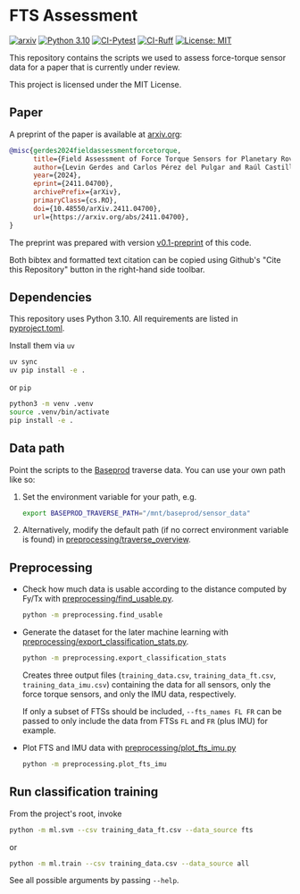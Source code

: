 # FTS Assessment

[![arxiv](https://img.shields.io/badge/arXiv-2411.04700-b31b1b.svg)](https://arxiv.org/abs/2411.04700)
[![Python 3.10](https://img.shields.io/badge/Python-3.10-blue.svg)](https://www.python.org/downloads/release/python-3100/)
[![CI-Pytest](https://github.com/spaceuma/fts-assessment/actions/workflows/pytest.yml/badge.svg)](https://github.com/spaceuma/fts-assessment/actions/workflows/pytest.yml)
[![CI-Ruff](https://github.com/spaceuma/fts-assessment/actions/workflows/ruff.yml/badge.svg)](https://github.com/spaceuma/fts-assessment/actions/workflows/ruff.yml)
[![License: MIT](https://img.shields.io/badge/License-MIT-yellow.svg)](LICENSE)

This repository contains the scripts we used to assess force-torque sensor data
for a paper that is currently under review.

This project is licensed under the MIT License.

## Paper

A preprint of the paper is available at
[arxiv.org](https://arxiv.org/abs/2411.04700):

```bibtex
@misc{gerdes2024fieldassessmentforcetorque,
      title={Field Assessment of Force Torque Sensors for Planetary Rover Navigation}, 
      author={Levin Gerdes and Carlos Pérez del Pulgar and Raúl Castilla Arquillo and Martin Azkarate},
      year={2024},
      eprint={2411.04700},
      archivePrefix={arXiv},
      primaryClass={cs.RO},
      doi={10.48550/arXiv.2411.04700},
      url={https://arxiv.org/abs/2411.04700}, 
}
```

The preprint was prepared with version
[v0.1-preprint](https://github.com/spaceuma/fts-assessment/tree/v0.1-preprint)
of this code.

Both bibtex and formatted text citation can be copied using Github's "Cite this
Repository" button in the right-hand side toolbar.

## Dependencies

This repository uses Python 3.10.
All requirements are listed in [pyproject.toml](pyproject.toml).

Install them via `uv`

```bash
uv sync
uv pip install -e .
```

or `pip`

```bash
python3 -m venv .venv
source .venv/bin/activate
pip install -e .
```

## Data path

Point the scripts to the [Baseprod](https://doi.org/10.1038/s41597-024-03881-1) traverse data. You can use your own path like so:

1. Set the environment variable for your path, e.g.

    ```bash
    export BASEPROD_TRAVERSE_PATH="/mnt/baseprod/sensor_data"
    ```

2. Alternatively, modify the default path (if no correct environment variable is found) in
[preprocessing/traverse_overview](preprocessing/traverse_overview.py).

## Preprocessing

- Check how much data is usable according to the distance computed by Fy/Tx with [preprocessing/find_usable.py](preprocessing/find_usable.py).

    ```bash
    python -m preprocessing.find_usable
    ```

- Generate the dataset for the later machine learning with [preprocessing/export_classification_stats.py](preprocessing/export_classification_stats.py).

    ```bash
    python -m preprocessing.export_classification_stats
    ```

  Creates three output files (`training_data.csv`, `training_data_ft.csv`,
  `training_data_imu.csv`) containing the data for all sensors, only the force
  torque sensors, and only the IMU data, respectively.

  If only a subset of FTSs should be included, `--fts_names FL FR` can be passed
  to only include the data from FTSs `FL` and `FR` (plus IMU) for example.

- Plot FTS and IMU data with [preprocessing/plot_fts_imu.py](preprocessing/plot_fts_imu.py)

    ```bash
    python -m preprocessing.plot_fts_imu
    ```

## Run classification training

From the project's root, invoke

```bash
python -m ml.svm --csv training_data_ft.csv --data_source fts
```

or

```bash
python -m ml.train --csv training_data.csv --data_source all
```

See all possible arguments by passing `--help`.
